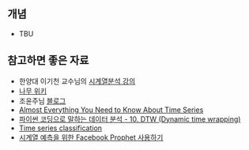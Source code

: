 ## 개념
- TBU

## 참고하면 좋은 자료
- 한양대 이기천 교수님의 [시계열분석 강의](http://www.kocw.net/home/search/kemView.do?kemId=977301)
- [나무 위키](https://namu.wiki/w/시계열%20분석)
- 조윤주님 [블로그](https://yjucho1.github.io/categories/#time-series)
- [Almost Everything You Need to Know About Time Series](https://towardsdatascience.com/almost-everything-you-need-to-know-about-time-series-860241bdc578)
- [파이썬 코딩으로 말하는 데이터 분석 - 10. DTW (Dynamic time wrapping)](https://hamait.tistory.com/862)
- [Time series classification](https://www.slideshare.net/hunkim/time-series-classification)
- [시계열 예측을 위한 Facebook Prophet 사용하기](https://zzsza.github.io/data/2019/02/06/prophet/)